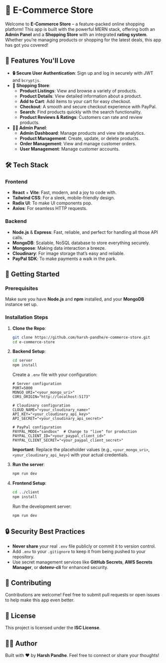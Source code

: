 # 🛒 E-Commerce Store

Welcome to **E-Commerce Store** – a feature-packed online shopping platform! This app is built with the powerful MERN stack, offering both an **Admin Panel** and a **Shopping Store** with an integrated **rating system**. Whether you’re managing products or shopping for the latest deals, this app has got you covered!

## 🚀 Features You'll Love

- **🔒 Secure User Authentication**: Sign up and log in securely with JWT and `bcryptjs`.
- **🛒 Shopping Store**:
  - **Product Listings**: View and browse a variety of products.
  - **Product Details**: View detailed information about a product.
  - **Add to Cart**: Add items to your cart for easy checkout.
  - **Checkout**: A smooth and secure checkout experience with PayPal.
  - **Search**: Find products quickly with the search functionality.
  - **Product Reviews & Ratings**: Customers can rate and review products.
- **🧑‍💻 Admin Panel**:
  - **Admin Dashboard**: Manage products and view site analytics.
  - **Product Management**: Create, update, or delete products.
  - **Order Management**: View and manage customer orders.
  - **User Management**: Manage customer accounts.
  

## 🛠️ Tech Stack

### Frontend
- **React** + **Vite**: Fast, modern, and a joy to code with.
- **Tailwind CSS**: For a sleek, mobile-friendly design.
- **Radix UI**: To make UI components pop.
- **Axios**: For seamless HTTP requests.

### Backend
- **Node.js** & **Express**: Fast, reliable, and perfect for handling all those API calls.
- **MongoDB**: Scalable, NoSQL database to store everything securely.
- **Mongoose**: Making data interaction a breeze.
- **Cloudinary**: For image storage that’s easy and reliable.
- **PayPal SDK**: To make payments a walk in the park.

## 🚧 Getting Started

### Prerequisites

Make sure you have **Node.js** and **npm** installed, and your **MongoDB** instance set up.

### Installation Steps

1. **Clone the Repo**:
   ```bash
   git clone https://github.com/harsh-pandhe/e-commerce-store.git
   cd e-commerce-store
   ```

2. **Backend Setup**:
   ```bash
   cd server
   npm install
   ```

   Create a `.env` file with your configuration:
   ```dotenv
   # Server configuration
   PORT=5000
   MONGO_URI="<your_mongo_uri>"
   CORS_ORIGIN="http://localhost:5173"

   # Cloudinary configuration
   CLOUD_NAME="<your_cloudinary_name>"
   API_KEY="<your_cloudinary_api_key>"
   API_SECRET="<your_cloudinary_api_secret>"

   # PayPal configuration
   PAYPAL_MODE="sandbox"  # Change to "live" for production
   PAYPAL_CLIENT_ID="<your_paypal_client_id>"
   PAYPAL_CLIENT_SECRET="<your_paypal_client_secret>"
   ```

   **Important**: Replace the placeholder values (e.g., `<your_mongo_uri>`, `<your_cloudinary_api_key>`) with your actual credentials.

3. **Run the server**:
   ```bash
   npm run dev
   ```

4. **Frontend Setup**:
   ```bash
   cd ../client
   npm install
   ```

   Run the development server:
   ```bash
   npm run dev
   ```

## 🔒 Security Best Practices

- **Never share** your real `.env` file publicly or commit it to version control.
- Add `.env` to your `.gitignore` to keep it from being pushed to your repository.
- Use secret management services like **GitHub Secrets**, **AWS Secrets Manager**, or **dotenv-cli** for enhanced security.

## 🤝 Contributing

Contributions are welcome! Feel free to submit pull requests or open issues to help make this app even better.

## 📝 License

This project is licensed under the **ISC License**.

## 👨‍💻 Author

Built with ❤️ by **Harsh Pandhe**. Feel free to connect or share your thoughts!

